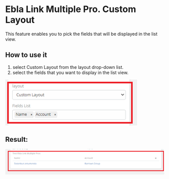 # Ebla Link Multiple Pro. Custom Layout

This feature enables you to pick the fields that will be displayed in the list view.

## How to use it

1. select Custom Layout from the layout drop-down list.
2. select the fields that you want to display in the list view.

![Custom Layout](../../../_static/images/extensions/ebla-link-multiple-pro/layout/custom-layout.png)

## Result:

![Custom Layout](../../../_static/images/extensions/ebla-link-multiple-pro/layout/custom-layout-res.png)

